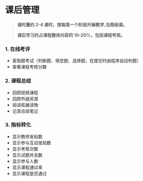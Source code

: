 # 课后管理

> **课时量约 2-4 课时，按每周一个阶段开展教学,当周结课。**
>
> **课后学习约占课程整体内容的 10-20%，包括课程考核。**

### 1. 在线考评

* 客观题考试（判断题、填空题、选择题，在提交时由程序自动判题）
* 查看课程考核分数

### 2. 课程总结

* 回顾视频课程
* 回顾外链资源
* 阅读拓展读物
* 记录总结笔记

### 3. 指标转化

* 显示教师发贴数
* 显示参与互动发贴数
* 显示考核次数
* 显示试题并总数
* 显示参与人数
* 显示课程通过率
* 显示课程是否通过

